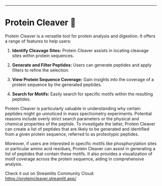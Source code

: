 ---

# Protein Cleaver 🔪

Protein Cleaver is a versatile tool for protein analysis and digestion. It offers a range of features to help users:

1. **Identify Cleavage Sites:** Protein Cleaver assists in locating cleavage sites within protein sequences.

2. **Generate and Filter Peptides:** Users can generate peptides and apply filters to refine the selection.

3. **View Protein Sequence Coverage:** Gain insights into the coverage of a protein sequence by the generated peptides.

4. **Search for Motifs:** Easily search for specific motifs within the resulting peptides.

Protein Cleaver is particularly valuable in understanding why certain peptides might go unnoticed in mass 
spectrometry experiments. Potential reasons include overly strict search parameters or the physical and chemical 
properties of the peptide. To investigate the latter, Protein Cleaver can create a list of peptides that are 
likely to be generated and identified from a given protein sequence, referred to as proteotypic peptides.

Moreover, if users are interested in specific motifs like phosphorylation sites or particular amino acid residues, 
Protein Cleaver can assist in generating a list of peptides that contain these motifs. It also provides a 
visualization of motif coverage across the protein sequence, aiding in comprehensive analysis.

Check it out on Streamlits Community Cloud: https://proteincleaver.streamlit.app/
